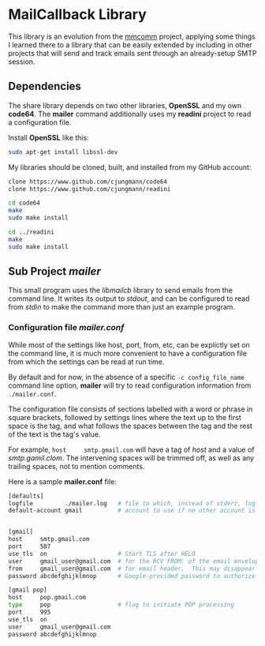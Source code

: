 # MailCallback Library

This library is an evolution from the [mmcomm](https://www.github.com/cjungmann/mmcomm.git) project,
applying some things I learned there to a library that
can be easily extended by including in other projects
that will send and track emails sent through an already-setup
SMTP session.

## Dependencies

The share library depends on two other libraries, **OpenSSL** and
my own **code64**.  The **mailer** command additionally uses my
**readini** project to read a configuration file.

Install **OpenSSL** like this:

~~~sh
sudo apt-get install libssl-dev
~~~

My libraries should be cloned, built, and installed from my
GitHub account:

~~~sh
clone https://www.github.com/cjungmann/code64
clone https://www.github.com/cjungmann/readini

cd code64
make
sudo make install

cd ../readini
make
sudo make install
~~~

## Sub Project *mailer*

This small program uses the *libmailcb* library to send emails
from the command line.   It writes its output to *stdout*, and
can be configured to read from *stdin* to make the command more
than just an example program.

### Configuration file *mailer.conf*

While most of the settings like host, port, from, etc,
can be explictly set on the command line, it is much more
convenient to have a configuration file from which the 
settings can be read at run time.

By default and for now, in the absence of a specific
`-c config_file_name` command line option, **mailer**
will try to read configuration information from `./mailer.conf`.

The configuration file consists of sections labelled
with a word or phrase in square brackets, followed by
settings lines where the text up to the first space is
the tag, and what follows the spaces between the tag
and the rest of the text is the tag's value.

For example, `host     smtp.gmail.com` will have a tag
of *host* and a value of *smtp.gamil.clom*.  The
intervening spaces will be trimmed off, as well as any
trailing spaces, not to mention comments.

Here is a sample **mailer.conf** file:

~~~sh
[defaults]
logfile         ./mailer.log   # file to which, instead of stderr, log messages should be written.
default-account gmail          # account to use if no other account is specified


[gmail]
host     smtp.gmail.com
port     587
use_tls  on                    # Start TLS after HELO
user     gmail_user@gmail.com  # for the RCV FROM: of the email envelope
from     gmail_user@gmail.com  # for email header.  This may disappear
password abcdefghijklmnop      # Google-provided password to authorize two-factor authentication.

[gmail pop]
host     pop.gmail.com
type     pop                   # flag to initiate POP processing
port     995
use_tls  on
user     gmail_user@gmail.com
password abcdefghijklmnop
~~~


